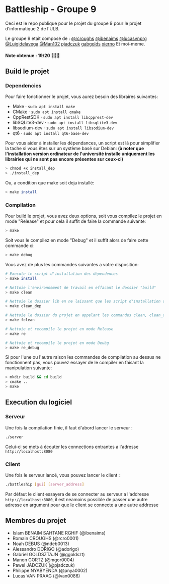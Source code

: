 # Battleship - Groupe 9
Ceci est le repo publique pour le projet du groupe 9 pour le projet d'informatique 2 de l'ULB.

Le groupe 9 etait composé de :
[@rcroughs](https://github.com/rcroughs)
[@ibenaims](https://github.com/ibenaims)
[@lucasvnprg](https://github.com/lucasvnprg)
[@Luigidelavega](https://github.com/Luigidelavega)
[@Man102](https://github.com/Man102)
[pjadczuk](https://github.com/pjadczuk)
[gabgolds](https://github.com/Gabgolds)
[xierno](https://github.com/Xierno)
Et moi-meme.

#### Note obtenue : 19/20 🎉🎉🎉

## Build le projet

### Dependencies

Pour faire fonctionner le projet, vous aurez besoin des libraires suivantes:

- Make · `sudo apt install make`
- CMake · `sudo apt install cmake`
- CppRestSDK · `sudo apt install libcpprest-dev`
- libSQLite3-dev · `sudo apt install libsqlite3-dev`
- libsodium-dev · `sudo apt install libsodium-dev`
- qt6 · `sudo apt install qt6-base-dev`

Pour vous aider à installer les dépendances, un script est là pour simplifier la tache si vous êtes sur un système basé sur Debian: **(à noter que l'installation version ordinateur de l'université installe uniquement les librairies qui ne sont pas encore présentes sur ceux-ci)**

```sh
> chmod +x install_dep
> ./install_dep
```

Ou, a condition que make soit deja installé:

```sh
> make install
```

### Compilation

Pour build le projet, vous avez deux options, soit vous compilez le projet en mode "Release" et pour cela il suffit de faire la commande suivante:

```sh
> make
```

Soit vous le compilez en mode "Debug" et il suffit alors de faire cette commande ci:

```sh
> make debug
```

Vous avez de plus les commandes suivantes a votre disposition:

```sh
# Execute le script d'installation des dépendences
> make install

# Nettoie l'environnement de travail en effacant le dossier "build"
> make clean

# Nettoie le dossier lib en ne laissant que les script d'installation des librairies
> make clean_dep

# Nettoie le dossier du projet en appelant les commandes clean, clean_dep et en effaçant les executables
> make fclean

# Nettoie et recompile le projet en mode Release
> make re

# Nettoie et recompile le projet en mode Deubg
> make re_debug
```

Si pour l'une ou l'autre raison les commandes de compilation au dessus ne fonctionnent pas, vous pouvez essayer de le compiler en faisant la manipulation suivante:

```sh
> mkdir build && cd build
> cmake ..
> make
```

## Execution du logiciel

### Serveur

Une fois la compilation finie, il faut d'abord lancer le serveur :

```sh
./server
```

Celui-ci se mets à écouter les connections entrantes a l'adresse `http://localhost:8080`

### Client

Une fois le serveur lancé, vous pouvez lancer le client :

```sh
./battleship [gui] [server_address]
```

Par défaut le client essayera de se connecter au serveur a l'addresse `http://localhost:8080`,
il est neamoins possible de passer une autre adresse en argument pour que le client se connecte a une autre addresse

## Membres du projet

- Islam BENAIM SAHTANE RGHIF (@ibenaims)
- Romain CROUGHS (@rcro0001)
- Noah DEBUS (@ndeb0013)
- Alessandro DORIGO (@adorigo)
- Gabriel GOLDSZTAJN (@ggoldszt)
- Manon GORTZ (@mgor0004)
- Pawel JADCZUK (@pjadczuk)
- Philippe NYABYENDA (@pnya0002)
- Lucas VAN PRAAG (@lvan0086)
